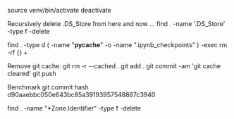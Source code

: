 source venv/bin/activate
deactivate

Recursively delete .DS_Store from here and now ...
find . -name '.DS_Store' -type f -delete

find . -type d \( -name "__pycache__" -o -name ".ipynb_checkpoints" \) -exec rm -rf {} +

Remove git cache:
git rm -r --cached .
git add .
git commit -am 'git cache cleared'
git push

Benchmark git commit hash
d90aaebbc050e643bc85a39193957548887c3940

find . -name "*Zone.Identifier" -type f -delete